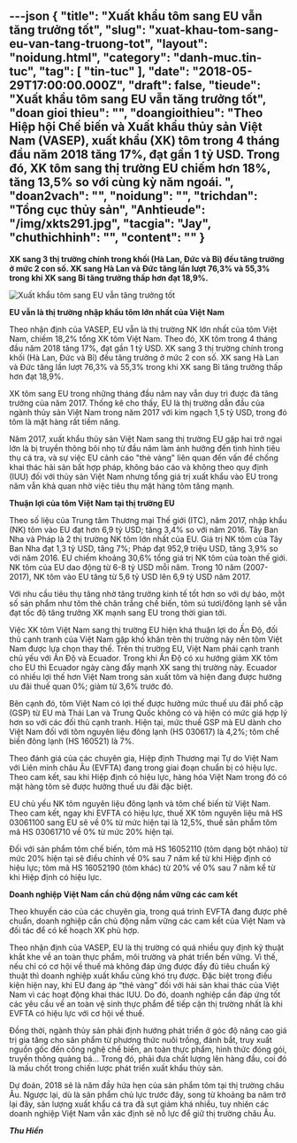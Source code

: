 ---json
{
    "title": "Xuất khẩu tôm sang EU vẫn tăng trưởng tốt",
    "slug": "xuat-khau-tom-sang-eu-van-tang-truong-tot",
    "layout": "noidung.html",
    "category": "danh-muc.tin-tuc",
    "tag": [
        "tin-tuc"
    ],
    "date": "2018-05-29T17:00:00.000Z",
    "draft": false,
    "tieude": "Xuất khẩu tôm sang EU vẫn tăng trưởng tốt",
    "doan gioi thieu": "",
    "doangioithieu": "Theo Hiệp hội Chế biến và Xuất khẩu thủy sản Việt Nam (VASEP), xuất khẩu (XK) tôm trong 4 tháng đầu năm 2018 tăng 17%, đạt gần 1 tỷ USD. Trong đó, XK tôm sang thị trường EU chiếm hơn 18%, tăng 13,5% so với cùng kỳ năm ngoái. ",
    "doan2vach": "",
    "noidung": "",
    "trichdan": "Tổng cục thủy sản",
    "Anhtieude": "/img/xkts291.jpg",
    "tacgia": "Jay",
    "chuthichhinh": "",
    "__content__": ""
}
---
<p><span style="font-size:14px"><strong>XK sang 3 thị trường ch&iacute;nh trong khối (H&agrave; Lan, Đức v&agrave; Bỉ) đều tăng trưởng ở mức 2 con số. XK sang H&agrave; Lan v&agrave; Đức tăng lần lượt 76,3% v&agrave; 55,3% trong khi XK sang Bỉ tăng trưởng thấp hơn đạt 18,9%.</strong></span></p>

<p><span style="font-size:14px"><img alt="Xuất khẩu tôm sang EU vẫn tăng trưởng tốt" src="https://tongcucthuysan.gov.vn/portals/0/tom-xuat-khau-29.jpg" /></span></p>

<p><span style="font-size:14px"><strong>EU v</strong><strong>&acirc;̃n là thị trường nh&acirc;̣p kh&acirc;̉u t&ocirc;m lớn nh&acirc;́t của Vi&ecirc;̣t Nam</strong></span></p>

<p><span style="font-size:14px">Theo nhận định của VASEP, EU vẫn l&agrave; thị trường NK lớn nhất của t&ocirc;m Việt Nam, chiếm 18,2% tổng XK t&ocirc;m Việt Nam. Theo đó, XK t&ocirc;m trong 4 th&aacute;ng đầu năm 2018 tăng 17%, đạt gần 1 tỷ USD. XK sang 3 thị trường ch&iacute;nh trong khối (H&agrave; Lan, Đức v&agrave; Bỉ) đều tăng trưởng ở mức 2 con số. XK sang H&agrave; Lan v&agrave; Đức tăng lần lượt 76,3% v&agrave; 55,3% trong khi XK sang Bỉ tăng trưởng thấp hơn đạt 18,9%.</span></p>

<p><span style="font-size:14px">XK t&ocirc;m sang EU trong những th&aacute;ng đầu năm nay vẫn duy tr&igrave; được đ&agrave; tăng trưởng của năm 2017.&nbsp;Thống k&ecirc; cho thấy, EU l&agrave; thị trường dẫn đầu của ng&agrave;nh thủy sản Việt Nam trong năm 2017 với kim ngạch 1,5 tỷ USD, trong đ&oacute; t&ocirc;m l&agrave; mặt h&agrave;ng rất tiềm năng.&nbsp;</span></p>

<p><span style="font-size:14px">Năm 2017, xuất khẩu thủy sản Việt Nam sang thị trường EU gặp hai trở ngại lớn l&agrave; bị truyền th&ocirc;ng b&ocirc;i nhọ từ đầu năm l&agrave;m ảnh hưởng đến t&igrave;nh h&igrave;nh ti&ecirc;u thụ c&aacute; tra, v&agrave; sự việc EU cảnh c&aacute;o &quot;thẻ v&agrave;ng&quot; li&ecirc;n quan đến vấn đề chống khai th&aacute;c hải sản bất hợp ph&aacute;p, kh&ocirc;ng b&aacute;o c&aacute;o v&agrave; kh&ocirc;ng theo quy định (IUU) đối với thủy sản Việt Nam nhưng tổng gi&aacute; trị xuất khẩu v&agrave;o EU trong năm vẫn khả quan nhờ việc ti&ecirc;u thụ mặt h&agrave;ng t&ocirc;m tăng mạnh.&nbsp;</span></p>

<p><span style="font-size:14px"><strong>Thu</strong><strong>&acirc;̣n lợi của t&ocirc;m Vi&ecirc;̣t Nam tại thị trường EU</strong></span></p>

<p><span style="font-size:14px">Theo số liệu của Trung t&acirc;m Thương mại Thế giới (ITC), năm 2017, nh&acirc;̣p kh&acirc;̉u (NK) t&ocirc;m v&agrave;o EU đạt hơn 6,9 tỷ USD; tăng 3,4% so với năm 2016. T&acirc;y Ban Nha v&agrave; Ph&aacute;p l&agrave; 2 thị trường NK t&ocirc;m lớn nhất của EU. Gi&aacute; trị NK t&ocirc;m của T&acirc;y Ban Nha đạt 1,3 tỷ USD, tăng 7%; Ph&aacute;p đạt 952,9 triệu USD, tăng 3,9% so với năm 2016. EU chiếm khoảng 30,6% tổng gi&aacute; trị NK t&ocirc;m của to&agrave;n thế giới. NK t&ocirc;m của EU dao động từ 6-8 tỷ USD mỗi năm. Trong 10 năm (2007-2017), NK t&ocirc;m v&agrave;o EU tăng từ 5,6 tỷ USD l&ecirc;n 6,9 tỷ USD năm 2017.</span></p>

<p><span style="font-size:14px">Với nhu cầu ti&ecirc;u thụ tăng nhờ tăng trưởng kinh tế tốt hơn so với dự b&aacute;o, một số sản phẩm như t&ocirc;m thẻ ch&acirc;n trắng chế biến, t&ocirc;m s&uacute; tươi/đ&ocirc;ng lạnh sẽ vẫn đạt tốc độ tăng trưởng XK mạnh sang EU trong thời gian tới.</span></p>

<p><span style="font-size:14px">Việc XK t&ocirc;m Vi&ecirc;̣t Nam&nbsp;sang thị trường EU hiện kh&aacute; thuận lợi do Ấn Độ, đối thủ cạnh tranh của Việt Nam gặp kh&oacute; khăn tr&ecirc;n thị trường n&agrave;y n&ecirc;n t&ocirc;m Việt Nam được lựa chọn thay thế.&nbsp;Tr&ecirc;n thị trường EU, Việt Nam phải cạnh tranh chủ yếu với Ấn Độ v&agrave; Ecuador. Trong khi Ấn Độ c&oacute; xu hướng giảm XK t&ocirc;m cho EU th&igrave; Ecuador ng&agrave;y c&agrave;ng đẩy mạnh XK sang thị trường n&agrave;y. Ecuador c&oacute; nhiều lợi thế hơn Việt Nam trong sản xuất t&ocirc;m v&agrave; hiện đang được hưởng ưu đ&atilde;i thuế quan 0%; giảm từ 3,6% trước đ&oacute;.</span></p>

<p><span style="font-size:14px">B&ecirc;n cạnh đ&oacute;, t&ocirc;m Việt Nam c&oacute; lợi thế được hưởng mức thuế ưu đãi ph&ocirc;̉ c&acirc;̣p (GSP) từ EU m&agrave; Th&aacute;i Lan v&agrave; Trung Quốc kh&ocirc;ng c&oacute; v&agrave; hiện c&oacute; mức gi&aacute; hợp l&yacute; hơn so với c&aacute;c đối thủ cạnh tranh. Hiện tại, mức thuế GSP m&agrave; EU d&agrave;nh cho Việt Nam đối với t&ocirc;m nguy&ecirc;n liệu đ&ocirc;ng lạnh (HS 030617) l&agrave; 4,2%; t&ocirc;m chế biến đ&ocirc;ng lạnh (HS 160521) l&agrave; 7%.</span></p>

<p><span style="font-size:14px">Theo đ&aacute;nh gi&aacute; của c&aacute;c chuy&ecirc;n gia, Hiệp định Thương mại Tự do Việt Nam với Li&ecirc;n minh ch&acirc;u &Acirc;u (EVFTA) đang trong giai đoạn chuẩn bị c&oacute; hiệu lực. Theo cam kết, sau khi Hiệp định c&oacute; hiệu lực, h&agrave;ng h&oacute;a Việt Nam trong đ&oacute; c&oacute; mặt h&agrave;ng t&ocirc;m sẽ được hưởng thuế ưu đ&atilde;i đặc biệt.</span></p>

<p><span style="font-size:14px">EU chủ yếu NK t&ocirc;m nguy&ecirc;n liệu đ&ocirc;ng lạnh v&agrave; t&ocirc;m chế biến từ Việt Nam. Theo cam kết, ngay khi EVFTA c&oacute; hiệu lực, thuế XK t&ocirc;m nguy&ecirc;n liệu m&atilde; HS 03061100 sang EU sẽ về 0% từ mức hiện tại l&agrave; 12,5%, thuế sản phẩm t&ocirc;m m&atilde; HS 03061710 về 0% từ mức 20% hiện tại.</span></p>

<p><span style="font-size:14px">Đối với sản phẩm t&ocirc;m chế biến, t&ocirc;m m&atilde; HS 16052110 (t&ocirc;m dạng bột nh&atilde;o) từ mức 20% hiện tại sẽ điều chỉnh về 0% sau 7 năm kể từ khi Hiệp định c&oacute; hiệu lực; t&ocirc;m m&atilde; HS 16052190 (t&ocirc;m kh&aacute;c) từ 20% về 0% sau 7 năm kể từ khi Hiệp định c&oacute; hiệu lực.</span></p>

<p><span style="font-size:14px"><strong>Doanh nghi</strong><strong>&ecirc;̣p Vi&ecirc;̣t Nam c&acirc;̀n chủ đ&ocirc;̣ng nắm vững các cam k&ecirc;́t</strong></span></p>

<p><span style="font-size:14px">Theo khuyến c&aacute;o của c&aacute;c chuy&ecirc;n gia, trong qu&aacute; tr&igrave;nh EVFTA đang được ph&ecirc; chuẩn, doanh nghiệp cần chủ động nắm vững c&aacute;c cam kết của Việt Nam v&agrave; đối t&aacute;c để c&oacute; kế hoạch XK ph&ugrave; hợp.</span></p>

<p><span style="font-size:14px">Theo nh&acirc;̣n định của VASEP, EU l&agrave; thị trường c&oacute; qu&aacute; nhiều quy định kỹ thuật khắt khe về an to&agrave;n thực phẩm, m&ocirc;i trường v&agrave; ph&aacute;t triển bền vững. Vì th&ecirc;́, nếu chỉ c&oacute; cơ hội về thuế m&agrave; kh&ocirc;ng đ&aacute;p ứng được đầy đủ ti&ecirc;u chuẩn kỹ thuật th&igrave; doanh nghiệp xuất khẩu cũng kh&oacute; trụ được. Đặc bi&ecirc;̣t trong điều kiện hiện nay, khi EU đang &aacute;p &ldquo;thẻ v&agrave;ng&rdquo; đối với hải sản khai th&aacute;c của Việt Nam v&igrave; c&aacute;c hoạt động khai th&aacute;c IUU. Do đ&oacute;, doanh nghiệp cần đ&aacute;p ứng tốt c&aacute;c y&ecirc;u cầu về an to&agrave;n vệ sinh thực phẩm để tiếp cận thị trường nhất l&agrave; khi EVFTA c&oacute; hiệu lực với cơ hội về thuế.</span></p>

<p><span style="font-size:14px">Đồng thời, ng&agrave;nh thủy sản phải định hướng ph&aacute;t triển ở g&oacute;c độ n&acirc;ng cao gi&aacute; trị gia tăng cho sản phẩm từ phương thức nu&ocirc;i trồng, đ&aacute;nh bắt, truy xuất nguồn gốc đến c&ocirc;ng nghệ chế biến, an to&agrave;n thực phẩm, h&igrave;nh thức đ&oacute;ng g&oacute;i, truyền th&ocirc;ng quảng b&aacute;&hellip; Trong đ&oacute;, phải đưa chất lượng l&ecirc;n h&agrave;ng đầu, coi đ&oacute; l&agrave; mấu chốt trong chiến lược ph&aacute;t triển xuất khẩu thủy sản.</span></p>

<p><span style="font-size:14px">Dự đo&aacute;n, 2018 sẽ l&agrave; năm đầy hứa hẹn của sản phẩm t&ocirc;m tại thị trường ch&acirc;u &Acirc;u. Ngược lại, d&ugrave; l&agrave; sản phẩm chủ lực trước đ&acirc;y, song từ khoảng ba năm trở lại đ&acirc;y, sản lượng xuất khẩu c&aacute; tra đ&atilde; sụt giảm kh&aacute; nhiều, tuy nhi&ecirc;n c&aacute;c doanh nghiệp Việt Nam vẫn x&aacute;c định sẽ nỗ lực để giữ thị trường ch&acirc;u &Acirc;u.</span></p>

<p><span style="font-size:14px"><strong><em>Thu Hi</em></strong><strong><em>&ecirc;̀n</em></strong></span></p>
